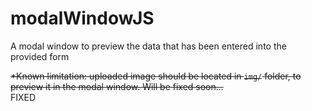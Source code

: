 # modalWindowJS
A modal window to preview the data that has been entered into the provided form

~~*Known limitation: uploaded image should be located in `img/` folder, to preview it in the modal window. Will be fixed soon...~~<br />FIXED
